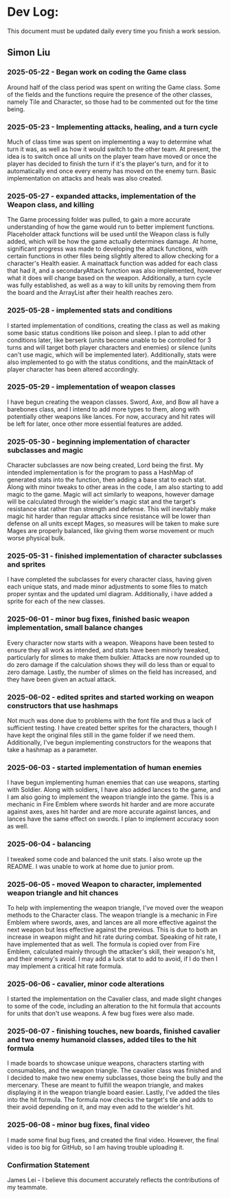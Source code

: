 # Dev Log:

This document must be updated daily every time you finish a work session.

## Simon Liu

### 2025-05-22 - Began work on coding the Game class
Around half of the class period was spent on writing the Game class. Some of the fields and the functions require the presence of the other classes, namely Tile and Character, so those had to be commented out for the time being.

### 2025-05-23 - Implementing attacks, healing, and a turn cycle
Much of class time was spent on implementing a way to determine what turn it was, as well as how it would switch to the other team. At present, the idea is to switch once all units on the player team have moved or once the player has decided to finish the turn if it's the player's turn, and for it to automatically end once every enemy has moved on the enemy turn. Basic implementation on attacks and heals was also created.

### 2025-05-27 - expanded attacks, implementation of the Weapon class, and killing
The Game processing folder was pulled, to gain a more accurate understanding of how the game would run to better implement functions. Placeholder attack functions will be used until the Weapon class is fully added, which will be how the game actually determines damage.
At home, significant progress was made to developing the attack functions, with certain functions in other files being slightly altered to allow checking for a character's Health easier. A mainattack function was added for each class that had it, and a secondaryAttack function was also implemented, however what it does will change based on the weapon. Additionally, a turn cycle was fully established, as well as a way to kill units by removing them from the board and the ArrayList after their health reaches zero.

### 2025-05-28 - implemented stats and conditions
I started implementation of conditions, creating the class as well as making some basic status conditions like poison and sleep. I plan to add other conditions later, like berserk (units become unable to be controlled for 3 turns and will target both player characters and enemies) or silence (units can't use magic, which will be implemented later). Additionally, stats were also implemented to go with the status conditions, and the mainAttack of player character has been altered accordingly.

### 2025-05-29 - implementation of weapon classes
I have begun creating the weapon classes. Sword, Axe, and Bow all have a barebones class, and I intend to add more types to them, along with potentially other weapons like lances. For now, accuracy and hit rates will be left for later, once other more essential features are added.

### 2025-05-30 - beginning implementation of character subclasses and magic
Character subclasses are now being created, Lord being the first. My intended implementation is for the program to pass a HashMap of generated stats into the function, then adding a base stat to each stat. Along with minor tweaks to other areas in the code, I am also starting to add magic to the game. Magic will act similarly to weapons, however damage will be calculated through the wielder's magic stat and the target's resistance stat rather than strength and defense. This will inevitably make magic hit harder than regular attacks since resistance will be lower than defense on all units except Mages, so measures will be taken to make sure Mages are properly balanced, like giving them worse movement or much worse physical bulk.

### 2025-05-31 - finished implementation of character subclasses and sprites
I have completed the subclasses for every character class, having given each unique stats, and made minor adjustments to some files to match proper syntax and the updated uml diagram. Additionally, i have added a sprite for each of the new classes.

### 2025-06-01 - minor bug fixes, finished basic weapon implementation, small balance changes
Every character now starts with a weapon. Weapons have been tested to ensure they all work as intended, and stats have been minorly tweaked, particularly for slimes to make them bulkier. Attacks are now rounded up to do zero damage if the calculation shows they will do less than or equal to zero damage. Lastly, the number of slimes on the field has increased, and they have been given an actual attack.

### 2025-06-02 - edited sprites and started working on weapon constructors that use hashmaps
Not much was done due to problems with the font file and thus a lack of sufficient testing. I have created better sprites for the characters, though I have kept the original files still in the game folder if we need them. Additionally, I've begun implementing constructors for the weapons that take a hashmap as a parameter.

### 2025-06-03 - started implementation of human enemies
I have begun implementing human enemies that can use weapons, starting with Soldier. Along with soldiers, I have also added lances to the game, and I am also going to implement the weapon triangle into the game. This is a mechanic in Fire Emblem where swords hit harder and are more accurate against axes, axes hit harder and are more accurate against lances, and lances have the same effect on swords. I plan to implement accuracy soon as well.

### 2025-06-04 - balancing
I tweaked some code and balanced the unit stats. I also wrote up the README. I was unable to work at home due to junior prom.

### 2025-06-05 - moved Weapon to character, implemented weapon triangle and hit chances
To help with implementing the weapon triangle, I've moved over the weapon methods to the Character class. The weapon triangle is a mechanic in Fire Emblem where swords, axes, and lances are all more effective against the next weapon but less effective against the previous. This is due to both an increase in weapon might and hit rate during combat. Speaking of hit rate, I have implemented that as well. The formula is copied over from Fire Emblem, calculated mainly through the attacker's skill, their weapon's hit, and their enemy's avoid. I may add a luck stat to add to avoid, if I do then I may implement a critical hit rate formula.

### 2025-06-06 - cavalier, minor code alterations
I started the implementation on the Cavalier class, and made slight changes to some of the code, including an alteration to the hit formula that accounts for units that don't use weapons. A few bug fixes were also made.

### 2025-06-07 - finishing touches, new boards, finished cavalier and two enemy humanoid classes, added tiles to the hit formula
I made boards to showcase unique weapons, characters starting with consumables, and the weapon triangle. The cavalier class was finished and I decided to make two new enemy subclasses, those being the bully and the mercenary. These are meant to fulfill the weapon triangle, and makes displaying it in the weapon triangle board easier. Lastly, I've added the tiles into the hit formula. The formula now checks the target's tile and adds to their avoid depending on it, and may even add to the wielder's hit.

### 2025-06-08 - minor bug fixes, final video
I made some final bug fixes, and created the final video. However, the final video is too big for GitHub, so I am having trouble uploading it.

### Confirmation Statement
James Lei - I believe this document accurately reflects the contributions of my teammate.

